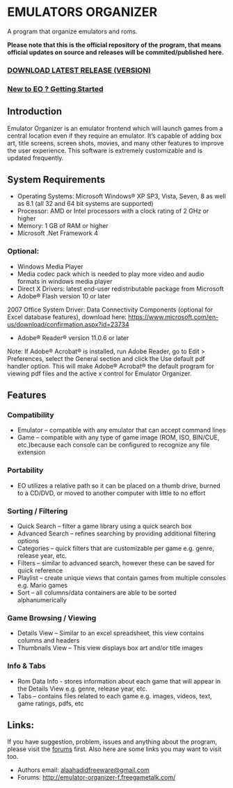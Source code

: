# EMULATORS ORGANIZER
A program that organize emulators and roms. 

**Please note that this is the official repository of the program, that means official updates on source and releases will be commited/published here.**

### [DOWNLOAD LATEST RELEASE (VERSION)](https://github.com/alaahadid/Emulators-Organizer/releases)
### [New to EO ? Getting Started](https://github.com/alaahadid/Emulators-Organizer/wiki)

## Introduction
Emulator Organizer is an emulator frontend which will launch games from a central location even if they require an emulator. It’s capable of adding box art, title screens, screen shots, movies, and many other features to improve the user experience. This software is extremely customizable and is updated frequently.

## System Requirements
- Operating Systems: Microsoft Windows® XP SP3, Vista, Seven, 8 as well as 8.1 (all 32 and 64 bit systems are supported)
- Processor: AMD or Intel processors with a clock rating of 2 GHz or higher
- Memory: 1 GB of RAM or higher
- Microsoft .Net Framework 4

### Optional:

- Windows Media Player
- Media codec pack which is needed to play more video and audio formats in windows media player
- Direct X Drivers: latest end-user redistributable package from Microsoft
- Adobe® Flash version 10 or later

2007 Office System Driver: Data Connectivity Components (optional for Excel database features), download here: https://www.microsoft.com/en-us/download/confirmation.aspx?id=23734
- Adobe® Reader® version 11.0.6 or later

Note: If Adobe® Acrobat® is installed, run Adobe Reader, go to Edit > Preferences, select the General section and click the Use default pdf handler option. This will make Adobe® Acrobat® the default program for viewing pdf files and the active x control for Emulator Organizer.

## Features

### Compatibility
- Emulator – compatible with any emulator that can accept command lines
- Game – compatible with any type of game image (ROM, ISO, BIN/CUE, etc.)because each console can be configured to recognize any file extension

### Portability
- EO utilizes a relative path so it can be placed on a thumb drive, burned to a CD/DVD, or moved to another computer with little to no effort

### Sorting / Filtering
- Quick Search – filter a game library using a quick search box
- Advanced Search – refines searching by providing additional filtering options
- Categories – quick filters that are customizable per game e.g. genre, release year, etc.
- Filters – similar to advanced search, however these can be saved for quick reference
- Playlist – create unique views that contain games from multiple consoles e.g. Mario games
- Sort – all columns/data containers are able to be sorted alphanumerically

### Game Browsing / Viewing
- Details View – Similar to an excel spreadsheet, this view contains columns and headers
- Thumbnails View – This view displays box art and/or title images

### Info & Tabs
- Rom Data Info - stores information about each game that will appear in the Details View e.g. genre, release year, etc.
- Tabs – contains files related to each game e.g. images, videos, text, game ratings, pdfs, etc

## Links:
If you have suggestion, problem, issues and anything about the program, please visit the [forums](http://emulator-organizer-f.freegametalk.com/) first. Also here are some links you may want to visit too.

- Authors email: alaahadidfreeware@gmail.com
- Forums: http://emulator-organizer-f.freegametalk.com/